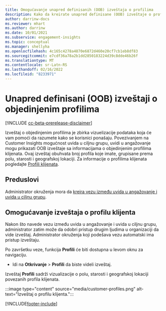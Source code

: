 ```yaml
---
title: Omogućavanje unapred definisanih (OOB) izveštaja o profilima
description: Kako da kreirate unapred definisane (OOB) izveštaje o profilima grupisane prema polu, starosti i okrugu ili regionu porekla.
author: darrinw-docs
ms.reviewer: mhart
ms.author: darrinw
ms.date: 10/01/2021
ms.subservice: engagement-insights
ms.topic: conceptual
ms.manager: shellyha
ms.openlocfilehash: 4c165c4278a4870e6872d460e20cf7cb1eb8df83
ms.sourcegitcommit: e7cdf36a78a2b1dd2850183224d39c8dde46b26f
ms.translationtype: MT
ms.contentlocale: sr-Latn-RS
ms.lasthandoff: 02/16/2022
ms.locfileid: "8233971"
---
```

# <a name="out-of-box-oob-unified-profile-reports"></a>Unapred definisani (OOB) izveštaji o objedinjenim profilima

[!INCLUDE [cc-beta-prerelease-disclaimer](includes/cc-beta-prerelease-disclaimer.md)]

Izveštaj o objedinjenim profilima je zbirka vizuelizacije podataka koja će vam pomoći da razumete kako se korisnici ponašaju. Povezivanjem na Customer Insights mogućnost uvida u ciljnu grupu, uvidi u angažovanje mogu prikazati OOB izveštaje sa informacijama o objedinjenim profilima klijenata. Ovaj izveštaj obuhvata broj profila koje imate, grupisane prema polu, starosti i geografskoj lokaciji. Za informacije o profilima klijenata pogledajte [Profili klijenata](../audience-insights/customer-profiles.md).

## <a name="prerequisites"></a>Preduslovi

Administrator okruženja mora da [kreira vezu između uvida u angažovanje i uvida u ciljnu grupu](integrate-audience-insights-engagement-insights.md).

## <a name="enable-the-customer-profile-report"></a>Omogućavanje izveštaja o profilu klijenta

Nakon što navede vezu između uvida u angažovanje i uvida u ciljnu grupu, administrator zatim može da odobri pristup drugim ljudima u organizaciji da vide izveštaj. Administrator okruženja koji podešava vezu automatski ima pristup izveštaju. 

Po završetku veze, funkcija **Profili** će biti dostupna u levom oknu za navigaciju. 

- Idi na **Otkrivanje** > **Profili** da biste videli izveštaj.

Izveštaj **Profili** sadrži vizualizacije o polu, starosti i geografskoj lokaciji povezanih profila klijenata.

:::image type="content" source="media/customer-profiles.png" alt-text="Izveštaj o profilu klijenta.":::

[!INCLUDE[footer-include](../includes/footer-banner.md)]
